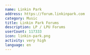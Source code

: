 ```yaml
---
name: Linkin Park
address: https://forum.linkinpark.com
category: Music
title: Linkin Park Forums
description: LP / LPU Forums
userCount: 117333
icon: linkin-park.png
activity: very high
language: en
---
```

